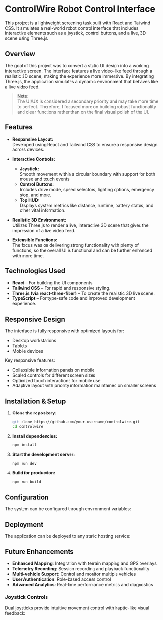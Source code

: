 # ControlWire Robot Control Interface

This project is a lightweight screening task built with React and Tailwind CSS. It simulates a real-world robot control interface that includes interactive elements such as a joystick, control buttons, and a live, 3D scene using Three.js.

## Overview

The goal of this project was to convert a static UI design into a working interactive screen. The interface features a live video-like feed through a realistic 3D scene, making the experience more immersive. By integrating Three.js, the application simulates a dynamic environment that behaves like a live video feed.

> **Note:**  
> The UI/UX is considered a secondary priority and may take more time to perfect. Therefore, I focused more on building robust functionality and clear functions rather than on the final visual polish of the UI.

## Features

- **Responsive Layout:**  
  Developed using React and Tailwind CSS to ensure a responsive design across devices.

- **Interactive Controls:**

  - **Joystick:**  
    Smooth movement within a circular boundary with support for both mouse and touch events.
  - **Control Buttons:**  
    Includes drive mode, speed selectors, lighting options, emergency stop, and more.
  - **Top HUD:**  
    Displays system metrics like distance, runtime, battery status, and other vital information.

- **Realistic 3D Environment:**  
  Utilizes Three.js to render a live, interactive 3D scene that gives the impression of a live video feed.

- **Extensible Functions:**  
  The focus was on delivering strong functionality with plenty of functions, so the overall UI is functional and can be further enhanced with more time.

## Technologies Used

- **React** – For building the UI components.
- **Tailwind CSS** – For rapid and responsive styling.
- **Three.js (via react-three-fiber)** – To create the realistic 3D live scene.
- **TypeScript** – For type-safe code and improved development experience.

## Responsive Design

The interface is fully responsive with optimized layouts for:

- Desktop workstations
- Tablets
- Mobile devices

Key responsive features:

- Collapsible information panels on mobile
- Scaled controls for different screen sizes
- Optimized touch interactions for mobile use
- Adaptive layout with priority information maintained on smaller screens

## Installation & Setup

1. **Clone the repository:**

   ```bash
   git clone https://github.com/your-username/controlwire.git
   cd controlwire
   ```

2. **Install dependencies:**

   ```bash
   npm install
   ```

3. **Start the development server:**

   ```bash
   npm run dev
   ```

4. **Build for production:**
   ```bash
   npm run build
   ```

## Configuration

The system can be configured through environment variables:

## Deployment

The application can be deployed to any static hosting service:

## Future Enhancements

- **Enhanced Mapping**: Integration with terrain mapping and GPS overlays
- **Telemetry Recording**: Session recording and playback functionality
- **Multi-vehicle Support**: Control and monitor multiple vehicles
- **User Authentication**: Role-based access control
- **Advanced Analytics**: Real-time performance metrics and diagnostics

### Joystick Controls

Dual joysticks provide intuitive movement control with haptic-like visual feedback:
